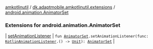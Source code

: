 [amkotlinutil](../../index.md) / [dk.adaptmobile.amkotlinutil.extensions](../index.md) / [android.animation.AnimatorSet](./index.md)

### Extensions for android.animation.AnimatorSet

| [setAnimationListener](set-animation-listener.md) | `fun `[`AnimatorSet`](https://developer.android.com/reference/android/animation/AnimatorSet.html)`.setAnimationListener(func: `[`KotlinAnimationListener`](../../dk.adaptmobile.amkotlinutil.util/-kotlin-animation-listener/index.md)`.() -> `[`Unit`](https://kotlinlang.org/api/latest/jvm/stdlib/kotlin/-unit/index.html)`): `[`AnimatorSet`](https://developer.android.com/reference/android/animation/AnimatorSet.html) |

